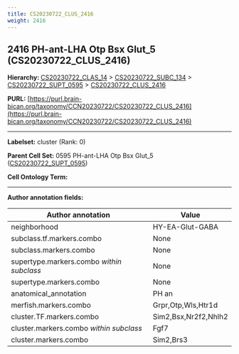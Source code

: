 ```yaml
---
title: CS20230722_CLUS_2416
weight: 2416
---
```

## 2416 PH-ant-LHA Otp Bsx Glut_5 (CS20230722_CLUS_2416)
<b>Hierarchy: </b>
[CS20230722_CLAS_14](../CS20230722_CLAS_14) >
[CS20230722_SUBC_134](../CS20230722_SUBC_134) >
[CS20230722_SUPT_0595](../CS20230722_SUPT_0595) >
[CS20230722_CLUS_2416](../CS20230722_CLUS_2416)

**PURL:** [https://purl.brain-bican.org/taxonomy/CCN20230722/CS20230722_CLUS_2416](https://purl.brain-bican.org/taxonomy/CCN20230722/CS20230722_CLUS_2416)

---


**Labelset:** cluster (Rank: 0)

**Parent Cell Set:** 0595 PH-ant-LHA Otp Bsx Glut_5 ([CS20230722_SUPT_0595](../CS20230722_SUPT_0595))



**Cell Ontology Term:** 

[MARKER GENES.]: #


---

[TRANSFERRED ANNOTATIONS.]: #


[AUTHOR ANNOTATION FIELDS.]: #


**Author annotation fields:**

| Author annotation | Value |
|-------------------|-------|
|neighborhood|HY-EA-Glut-GABA|
|subclass.tf.markers.combo|None|
|subclass.markers.combo|None|
|supertype.markers.combo _within subclass_|None|
|supertype.markers.combo|None|
|anatomical_annotation|PH an|
|merfish.markers.combo|Grpr,Otp,Wls,Htr1d|
|cluster.TF.markers.combo|Sim2,Bsx,Nr2f2,Nhlh2|
|cluster.markers.combo _within subclass_|Fgf7|
|cluster.markers.combo|Sim2,Brs3|
